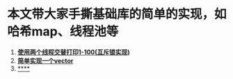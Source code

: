 # 本文带大家手撕基础库的简单的实现，如哈希map、线程池等

1. [**使用两个线程交替打印1-100(互斥锁实现)**](./手撕/使用两个线程交替打印1-100(互斥锁实现).cpp)
2. [**简单实现一个vector**](./手撕/self_vector.h)
3. [****](./手撕/xxxx.cpp)
